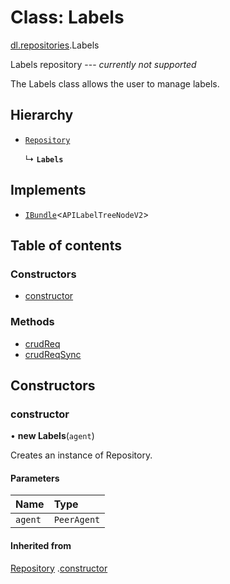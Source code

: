 # Class: Labels

[dl.repositories](./index.md).Labels

Labels repository --- *currently not supported*

The Labels class allows the user to manage labels.

## Hierarchy

- [`Repository`](appLib_SDKDrivers_xFrameDriver_repository.Repository.md)

  ↳ **`Labels`**

## Implements

- [`IBundle`](../interfaces/sdkApi_interfaces_bundles.IBundle.md)<`APILabelTreeNodeV2`>

## Table of contents

### Constructors

- [constructor](appLib_SDKDrivers_xFrameDriver_labels.Labels.md#constructor)

### Methods

- [crudReq](appLib_SDKDrivers_xFrameDriver_labels.Labels.md#crudreq)
- [crudReqSync](appLib_SDKDrivers_xFrameDriver_labels.Labels.md#crudreqsync)

## Constructors

### constructor

• **new Labels**(`agent`)

Creates an instance of Repository.

#### Parameters

| Name | Type |
| :------ | :------ |
| `agent` | `PeerAgent` |

#### Inherited from

[Repository](appLib_SDKDrivers_xFrameDriver_repository.Repository.md)
.[constructor](appLib_SDKDrivers_xFrameDriver_repository.Repository.md#constructor)
